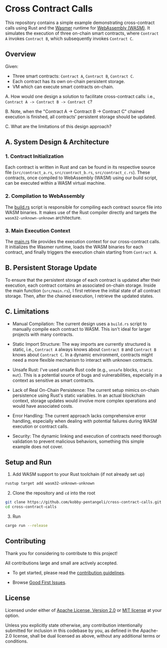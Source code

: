 # Cross Contract Calls

This repository contains a simple example demonstrating cross-contract calls using Rust and the [Wasmer](https://wasmer.io/) runtime for [WebAssembly (WASM)](https://webassembly.org/). It simulates the execution of three on-chain smart contracts, where `Contract A` invokes `Contract B`, which subsequently invokes `Contract C`.

## Overview

Given:

* Three smart contracts: `Contract A`, `Contract B`, `Contract C`.
* Each contract has its own on-chain persistent storage.
* VM which can execute smart contracts on-chain.

A. How would one design a solution to facilitate cross-contract calls: i.e., `Contract A -> Contract B -> Contract C`?

B. Note, when the "Contract A -> Contract B -> Contract C" chained execution is finished, all contracts' persistent storage should be updated.

C. What are the limitations of this design approach?

## A. System Design & Architecture

### 1. Contract Initialization

Each contract is written in Rust and can be found in its respective source file (`src/contract_a.rs`, `src/contract_b.rs`, `src/contract_c.rs`). These contracts, once compiled to WebAssembly (WASM) using our build script, can be executed within a WASM virtual machine.

### 2. Compilation to WebAssembly

The [build.rs](/build.rs) script is responsible for compiling each contract source file into WASM binaries. It makes use of the Rust compiler directly and targets the `wasm32-unknown-unknown` architecture.

### 3. Main Execution Context

The [main.rs](/src/main.rs) file provides the execution context for our cross-contract calls. It initializes the Wasmer runtime, loads the WASM binaries for each contract, and finally triggers the execution chain starting from `Contract A`.

## B. Persistent Storage Update

To ensure that the persistent storage of each contract is updated after their execution, each contract contains an associated on-chain storage. Inside the main function (`src/main.rs`), I first retrieve the initial state of all contract storage. Then, after the chained execution, I retrieve the updated states.

## C. Limitations

* Manual Compilation: The current design uses a `build.rs` script to manually compile each contract to WASM. This isn't ideal for larger projects with many contracts.

* Static Import Structure: The way imports are currently structured is static, i.e., `Contract A` always knows about `Contract B` and `Contract B` knows about `Contract C`. In a dynamic environment, contracts might need a more flexible mechanism to interact with unknown contracts.

* Unsafe Rust: I've used unsafe Rust code (e.g., `unsafe` blocks, `static mut`). This is a potential source of bugs and vulnerabilities, especially in a context as sensitive as smart contracts.

* Lack of Real On-Chain Persistence: The current setup mimics on-chain persistence using Rust's static variables. In an actual blockchain context, storage updates would involve more complex operations and would have associated costs.

* Error Handling: The current approach lacks comprehensive error handling, especially when dealing with potential failures during WASM execution or contract calls.

* Security: The dynamic linking and execution of contracts need thorough validation to prevent malicious behaviors, something this simple example does not cover.

## Setup and Run

1. Add WASM support to your Rust toolchain (if not already set up)

```bash
rustup target add wasm32-unknown-unknown
```

2. Clone the repository and `cd` into the root

```bash
git clone https://github.com/kobby-pentangeli/cross-contract-calls.git
cd cross-contract-calls
```

3. Run

```bash
cargo run --release
```

## Contributing

Thank you for considering to contribute to this project!

All contributions large and small are actively accepted.

* To get started, please read the [contribution guidelines](https://github.com/kobby-pentangeli/cross-contract-calls/blob/master/CONTRIBUTING.md).

* Browse [Good First Issues](https://github.com/kobby-pentangeli/cross-contract-calls/labels/good%20first%20issue).

## License

Licensed under either of <a href="LICENSE-APACHE">Apache License, Version 2.0</a> or <a href="LICENSE-MIT">MIT license</a> at your option.

Unless you explicitly state otherwise, any contribution intentionally submitted for inclusion in this codebase by you, as defined in the Apache-2.0 license, shall be dual licensed as above, without any additional terms or conditions.
